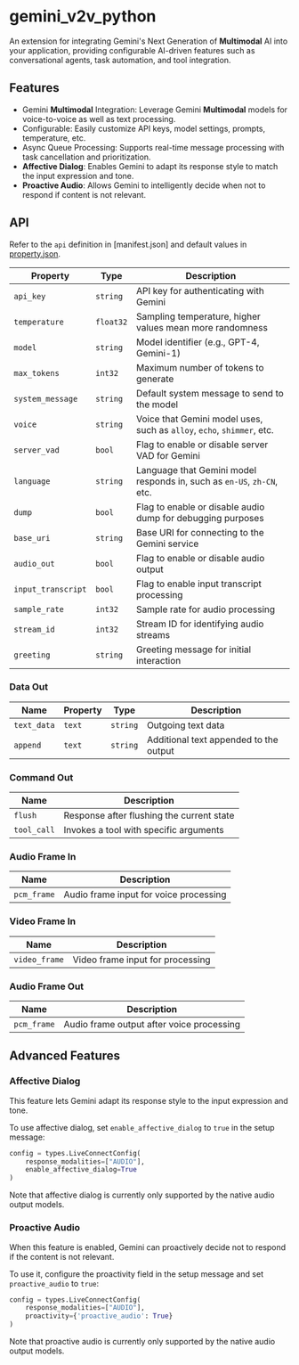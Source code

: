 # gemini_v2v_python

An extension for integrating Gemini's Next Generation of **Multimodal** AI into your application, providing configurable AI-driven features such as conversational agents, task automation, and tool integration.

## Features

- Gemini **Multimodal** Integration: Leverage Gemini **Multimodal** models for voice-to-voice as well as text processing.
- Configurable: Easily customize API keys, model settings, prompts, temperature, etc.
- Async Queue Processing: Supports real-time message processing with task cancellation and prioritization.
- **Affective Dialog**: Enables Gemini to adapt its response style to match the input expression and tone.
- **Proactive Audio**: Allows Gemini to intelligently decide when not to respond if content is not relevant.

## API

Refer to the `api` definition in [manifest.json] and default values in [property.json](property.json).

| **Property**               | **Type**   | **Description**                           |
|----------------------------|------------|-------------------------------------------|
| `api_key`                   | `string`   | API key for authenticating with Gemini    |
| `temperature`               | `float32`  | Sampling temperature, higher values mean more randomness |
| `model`                     | `string`   | Model identifier (e.g., GPT-4, Gemini-1)  |
| `max_tokens`                | `int32`    | Maximum number of tokens to generate      |
| `system_message`            | `string`   | Default system message to send to the model |
| `voice`                     | `string`   | Voice that Gemini model uses, such as `alloy`, `echo`, `shimmer`, etc. |
| `server_vad`                | `bool`     | Flag to enable or disable server VAD for Gemini |
| `language`                  | `string`   | Language that Gemini model responds in, such as `en-US`, `zh-CN`, etc. |
| `dump`                      | `bool`     | Flag to enable or disable audio dump for debugging purposes |
| `base_uri`                  | `string`   | Base URI for connecting to the Gemini service |
| `audio_out`                 | `bool`     | Flag to enable or disable audio output    |
| `input_transcript`          | `bool`     | Flag to enable input transcript processing |
| `sample_rate`               | `int32`    | Sample rate for audio processing          |
| `stream_id`                 | `int32`    | Stream ID for identifying audio streams   |
| `greeting`                  | `string`   | Greeting message for initial interaction  |

### Data Out

| **Name**       | **Property** | **Type**   | **Description**               |
|----------------|--------------|------------|-------------------------------|
| `text_data`    | `text`       | `string`   | Outgoing text data             |
| `append`       | `text`       | `string`   | Additional text appended to the output |

### Command Out

| **Name**       | **Description**                             |
|----------------|---------------------------------------------|
| `flush`        | Response after flushing the current state    |
| `tool_call`    | Invokes a tool with specific arguments       |

### Audio Frame In

| **Name**         | **Description**                           |
|------------------|-------------------------------------------|
| `pcm_frame`      | Audio frame input for voice processing    |

### Video Frame In

| **Name**         | **Description**                           |
|------------------|-------------------------------------------|
| `video_frame`    | Video frame input for processing          |

### Audio Frame Out

| **Name**         | **Description**                           |
|------------------|-------------------------------------------|
| `pcm_frame`      | Audio frame output after voice processing |

## Advanced Features

### Affective Dialog

This feature lets Gemini adapt its response style to the input expression and tone.

To use affective dialog, set `enable_affective_dialog` to `true` in the setup message:

```python
config = types.LiveConnectConfig(
    response_modalities=["AUDIO"],
    enable_affective_dialog=True
)
```

Note that affective dialog is currently only supported by the native audio output models.

### Proactive Audio

When this feature is enabled, Gemini can proactively decide not to respond if the content is not relevant.

To use it, configure the proactivity field in the setup message and set `proactive_audio` to `true`:

```python
config = types.LiveConnectConfig(
    response_modalities=["AUDIO"],
    proactivity={'proactive_audio': True}
)
```

Note that proactive audio is currently only supported by the native audio output models.
